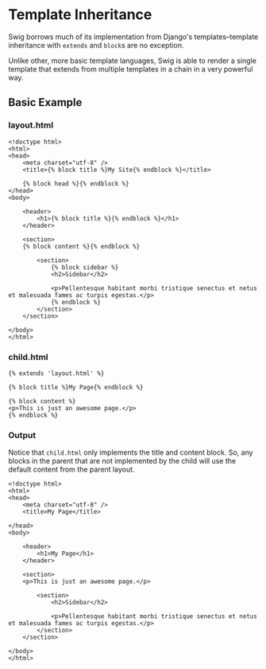 # Template Inheritance

Swig borrows much of its implementation from Django's templates–template inheritance with `extends` and `block`s are no exception.

Unlike other, more basic template languages, Swig is able to render a single template that extends from multiple templates in a chain in a very powerful way.

## Basic Example

### layout.html

    <!doctype html>
    <html>
    <head>
        <meta charset="utf-8" />
        <title>{% block title %}My Site{% endblock %}</title>

        {% block head %}{% endblock %}
    </head>
    <body>

        <header>
            <h1>{% block title %}{% endblock %}</h1>
        </header>

        <section>
        {% block content %}{% endblock %}

            <section>
                {% block sidebar %}
                <h2>Sidebar</h2>

                <p>Pellentesque habitant morbi tristique senectus et netus et malesuada fames ac turpis egestas.</p>
                {% endblock %}
            </section>
        </section>

    </body>
    </html>

### child.html

    {% extends 'layout.html' %}

    {% block title %}My Page{% endblock %}

    {% block content %}
    <p>This is just an awesome page.</p>
    {% endblock %}

### Output

Notice that `child.html` only implements the title and content block. So, any blocks in the parent that are not implemented by the child will use the default content from the parent layout.

    <!doctype html>
    <html>
    <head>
        <meta charset="utf-8" />
        <title>My Page</title>

    </head>
    <body>

        <header>
            <h1>My Page</h1>
        </header>

        <section>
        <p>This is just an awesome page.</p>

            <section>
                <h2>Sidebar</h2>

                <p>Pellentesque habitant morbi tristique senectus et netus et malesuada fames ac turpis egestas.</p>
            </section>
        </section>

    </body>
    </html>
